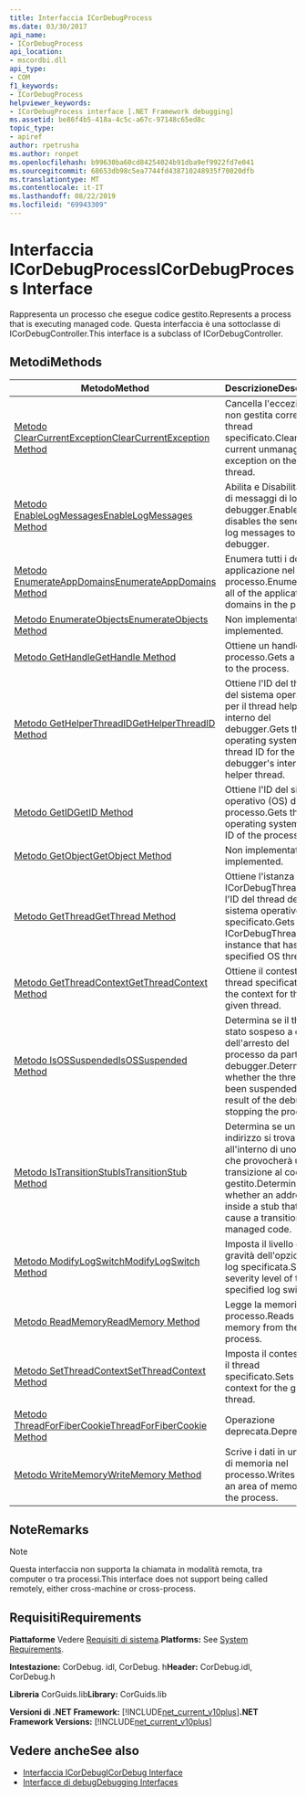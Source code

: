 ```yaml
---
title: Interfaccia ICorDebugProcess
ms.date: 03/30/2017
api_name:
- ICorDebugProcess
api_location:
- mscordbi.dll
api_type:
- COM
f1_keywords:
- ICorDebugProcess
helpviewer_keywords:
- ICorDebugProcess interface [.NET Framework debugging]
ms.assetid: be86f4b5-418a-4c5c-a67c-97148c65ed8c
topic_type:
- apiref
author: rpetrusha
ms.author: ronpet
ms.openlocfilehash: b99630ba60cd84254024b91dba9ef9922fd7e041
ms.sourcegitcommit: 68653db98c5ea7744fd438710248935f70020dfb
ms.translationtype: MT
ms.contentlocale: it-IT
ms.lasthandoff: 08/22/2019
ms.locfileid: "69943309"
---
```

# <a name="icordebugprocess-interface"></a><span data-ttu-id="38182-102">Interfaccia ICorDebugProcess</span><span class="sxs-lookup"><span data-stu-id="38182-102">ICorDebugProcess Interface</span></span>
<span data-ttu-id="38182-103">Rappresenta un processo che esegue codice gestito.</span><span class="sxs-lookup"><span data-stu-id="38182-103">Represents a process that is executing managed code.</span></span> <span data-ttu-id="38182-104">Questa interfaccia è una sottoclasse di ICorDebugController.</span><span class="sxs-lookup"><span data-stu-id="38182-104">This interface is a subclass of ICorDebugController.</span></span>  
  
## <a name="methods"></a><span data-ttu-id="38182-105">Metodi</span><span class="sxs-lookup"><span data-stu-id="38182-105">Methods</span></span>  
  
|<span data-ttu-id="38182-106">Metodo</span><span class="sxs-lookup"><span data-stu-id="38182-106">Method</span></span>|<span data-ttu-id="38182-107">Descrizione</span><span class="sxs-lookup"><span data-stu-id="38182-107">Description</span></span>|  
|------------|-----------------|  
|[<span data-ttu-id="38182-108">Metodo ClearCurrentException</span><span class="sxs-lookup"><span data-stu-id="38182-108">ClearCurrentException Method</span></span>](../../../../docs/framework/unmanaged-api/debugging/icordebugprocess-clearcurrentexception-method.md)|<span data-ttu-id="38182-109">Cancella l'eccezione non gestita corrente sul thread specificato.</span><span class="sxs-lookup"><span data-stu-id="38182-109">Clears the current unmanaged exception on the given thread.</span></span>|  
|[<span data-ttu-id="38182-110">Metodo EnableLogMessages</span><span class="sxs-lookup"><span data-stu-id="38182-110">EnableLogMessages Method</span></span>](../../../../docs/framework/unmanaged-api/debugging/icordebugprocess-enablelogmessages-method.md)|<span data-ttu-id="38182-111">Abilita e Disabilita l'invio di messaggi di log al debugger.</span><span class="sxs-lookup"><span data-stu-id="38182-111">Enables and disables the sending of log messages to the debugger.</span></span>|  
|[<span data-ttu-id="38182-112">Metodo EnumerateAppDomains</span><span class="sxs-lookup"><span data-stu-id="38182-112">EnumerateAppDomains Method</span></span>](../../../../docs/framework/unmanaged-api/debugging/icordebugprocess-enumerateappdomains-method.md)|<span data-ttu-id="38182-113">Enumera tutti i domini applicazione nel processo.</span><span class="sxs-lookup"><span data-stu-id="38182-113">Enumerates all of the application domains in the process.</span></span>|  
|[<span data-ttu-id="38182-114">Metodo EnumerateObjects</span><span class="sxs-lookup"><span data-stu-id="38182-114">EnumerateObjects Method</span></span>](../../../../docs/framework/unmanaged-api/debugging/icordebugprocess-enumerateobjects-method.md)|<span data-ttu-id="38182-115">Non implementato.</span><span class="sxs-lookup"><span data-stu-id="38182-115">Not implemented.</span></span>|  
|[<span data-ttu-id="38182-116">Metodo GetHandle</span><span class="sxs-lookup"><span data-stu-id="38182-116">GetHandle Method</span></span>](../../../../docs/framework/unmanaged-api/debugging/icordebugprocess-gethandle-method.md)|<span data-ttu-id="38182-117">Ottiene un handle per il processo.</span><span class="sxs-lookup"><span data-stu-id="38182-117">Gets a handle to the process.</span></span>|  
|[<span data-ttu-id="38182-118">Metodo GetHelperThreadID</span><span class="sxs-lookup"><span data-stu-id="38182-118">GetHelperThreadID Method</span></span>](../../../../docs/framework/unmanaged-api/debugging/icordebugprocess-gethelperthreadid-method.md)|<span data-ttu-id="38182-119">Ottiene l'ID del thread del sistema operativo per il thread helper interno del debugger.</span><span class="sxs-lookup"><span data-stu-id="38182-119">Gets the operating system (OS) thread ID for the debugger's internal helper thread.</span></span>|  
|[<span data-ttu-id="38182-120">Metodo GetID</span><span class="sxs-lookup"><span data-stu-id="38182-120">GetID Method</span></span>](../../../../docs/framework/unmanaged-api/debugging/icordebugprocess-getid-method.md)|<span data-ttu-id="38182-121">Ottiene l'ID del sistema operativo (OS) del processo.</span><span class="sxs-lookup"><span data-stu-id="38182-121">Gets the operating system (OS) ID of the process.</span></span>|  
|[<span data-ttu-id="38182-122">Metodo GetObject</span><span class="sxs-lookup"><span data-stu-id="38182-122">GetObject Method</span></span>](../../../../docs/framework/unmanaged-api/debugging/icordebugprocess-getobject-method.md)|<span data-ttu-id="38182-123">Non implementato.</span><span class="sxs-lookup"><span data-stu-id="38182-123">Not implemented.</span></span>|  
|[<span data-ttu-id="38182-124">Metodo GetThread</span><span class="sxs-lookup"><span data-stu-id="38182-124">GetThread Method</span></span>](../../../../docs/framework/unmanaged-api/debugging/icordebugprocess-getthread-method.md)|<span data-ttu-id="38182-125">Ottiene l'istanza di ICorDebugThread con l'ID del thread del sistema operativo specificato.</span><span class="sxs-lookup"><span data-stu-id="38182-125">Gets the ICorDebugThread instance that has the specified OS thread ID.</span></span>|  
|[<span data-ttu-id="38182-126">Metodo GetThreadContext</span><span class="sxs-lookup"><span data-stu-id="38182-126">GetThreadContext Method</span></span>](../../../../docs/framework/unmanaged-api/debugging/icordebugprocess-getthreadcontext-method.md)|<span data-ttu-id="38182-127">Ottiene il contesto per il thread specificato.</span><span class="sxs-lookup"><span data-stu-id="38182-127">Gets the context for the given thread.</span></span>|  
|[<span data-ttu-id="38182-128">Metodo IsOSSuspended</span><span class="sxs-lookup"><span data-stu-id="38182-128">IsOSSuspended Method</span></span>](../../../../docs/framework/unmanaged-api/debugging/icordebugprocess-isossuspended-method.md)|<span data-ttu-id="38182-129">Determina se il thread è stato sospeso a causa dell'arresto del processo da parte del debugger.</span><span class="sxs-lookup"><span data-stu-id="38182-129">Determines whether the thread has been suspended as a result of the debugger stopping the process.</span></span>|  
|[<span data-ttu-id="38182-130">Metodo IsTransitionStub</span><span class="sxs-lookup"><span data-stu-id="38182-130">IsTransitionStub Method</span></span>](../../../../docs/framework/unmanaged-api/debugging/icordebugprocess-istransitionstub-method.md)|<span data-ttu-id="38182-131">Determina se un indirizzo si trova all'interno di uno stub che provocherà una transizione al codice gestito.</span><span class="sxs-lookup"><span data-stu-id="38182-131">Determines whether an address is inside a stub that will cause a transition to managed code.</span></span>|  
|[<span data-ttu-id="38182-132">Metodo ModifyLogSwitch</span><span class="sxs-lookup"><span data-stu-id="38182-132">ModifyLogSwitch Method</span></span>](../../../../docs/framework/unmanaged-api/debugging/icordebugprocess-modifylogswitch-method.md)|<span data-ttu-id="38182-133">Imposta il livello di gravità dell'opzione di log specificata.</span><span class="sxs-lookup"><span data-stu-id="38182-133">Sets the severity level of the specified log switch.</span></span>|  
|[<span data-ttu-id="38182-134">Metodo ReadMemory</span><span class="sxs-lookup"><span data-stu-id="38182-134">ReadMemory Method</span></span>](../../../../docs/framework/unmanaged-api/debugging/icordebugprocess-readmemory-method.md)|<span data-ttu-id="38182-135">Legge la memoria dal processo.</span><span class="sxs-lookup"><span data-stu-id="38182-135">Reads memory from the process.</span></span>|  
|[<span data-ttu-id="38182-136">Metodo SetThreadContext</span><span class="sxs-lookup"><span data-stu-id="38182-136">SetThreadContext Method</span></span>](../../../../docs/framework/unmanaged-api/debugging/icordebugprocess-setthreadcontext-method.md)|<span data-ttu-id="38182-137">Imposta il contesto per il thread specificato.</span><span class="sxs-lookup"><span data-stu-id="38182-137">Sets the context for the given thread.</span></span>|  
|[<span data-ttu-id="38182-138">Metodo ThreadForFiberCookie</span><span class="sxs-lookup"><span data-stu-id="38182-138">ThreadForFiberCookie Method</span></span>](../../../../docs/framework/unmanaged-api/debugging/icordebugprocess-threadforfibercookie-method.md)|<span data-ttu-id="38182-139">Operazione deprecata.</span><span class="sxs-lookup"><span data-stu-id="38182-139">Deprecated.</span></span>|  
|[<span data-ttu-id="38182-140">Metodo WriteMemory</span><span class="sxs-lookup"><span data-stu-id="38182-140">WriteMemory Method</span></span>](../../../../docs/framework/unmanaged-api/debugging/icordebugprocess-writememory-method.md)|<span data-ttu-id="38182-141">Scrive i dati in un'area di memoria nel processo.</span><span class="sxs-lookup"><span data-stu-id="38182-141">Writes data to an area of memory in the process.</span></span>|  
  
## <a name="remarks"></a><span data-ttu-id="38182-142">Note</span><span class="sxs-lookup"><span data-stu-id="38182-142">Remarks</span></span>  
  
> [!NOTE]
> <span data-ttu-id="38182-143">Questa interfaccia non supporta la chiamata in modalità remota, tra computer o tra processi.</span><span class="sxs-lookup"><span data-stu-id="38182-143">This interface does not support being called remotely, either cross-machine or cross-process.</span></span>  
  
## <a name="requirements"></a><span data-ttu-id="38182-144">Requisiti</span><span class="sxs-lookup"><span data-stu-id="38182-144">Requirements</span></span>  
 <span data-ttu-id="38182-145">**Piattaforme** Vedere [Requisiti di sistema](../../../../docs/framework/get-started/system-requirements.md).</span><span class="sxs-lookup"><span data-stu-id="38182-145">**Platforms:** See [System Requirements](../../../../docs/framework/get-started/system-requirements.md).</span></span>  
  
 <span data-ttu-id="38182-146">**Intestazione:** CorDebug. idl, CorDebug. h</span><span class="sxs-lookup"><span data-stu-id="38182-146">**Header:** CorDebug.idl, CorDebug.h</span></span>  
  
 <span data-ttu-id="38182-147">**Libreria** CorGuids.lib</span><span class="sxs-lookup"><span data-stu-id="38182-147">**Library:** CorGuids.lib</span></span>  
  
 <span data-ttu-id="38182-148">**Versioni di .NET Framework:** [!INCLUDE[net_current_v10plus](../../../../includes/net-current-v10plus-md.md)]</span><span class="sxs-lookup"><span data-stu-id="38182-148">**.NET Framework Versions:** [!INCLUDE[net_current_v10plus](../../../../includes/net-current-v10plus-md.md)]</span></span>  
  
## <a name="see-also"></a><span data-ttu-id="38182-149">Vedere anche</span><span class="sxs-lookup"><span data-stu-id="38182-149">See also</span></span>

- [<span data-ttu-id="38182-150">Interfaccia ICorDebug</span><span class="sxs-lookup"><span data-stu-id="38182-150">ICorDebug Interface</span></span>](../../../../docs/framework/unmanaged-api/debugging/icordebug-interface.md)
- [<span data-ttu-id="38182-151">Interfacce di debug</span><span class="sxs-lookup"><span data-stu-id="38182-151">Debugging Interfaces</span></span>](../../../../docs/framework/unmanaged-api/debugging/debugging-interfaces.md)
